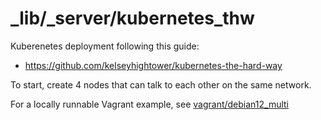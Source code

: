 _lib/_server/kubernetes_thw
===========================

Kuberenetes deployment following this guide:
- https://github.com/kelseyhightower/kubernetes-the-hard-way

To start, create 4 nodes that can talk to each other on the same network.

For a locally runnable Vagrant example, see [vagrant/debian12_multi](https://github.com/SamuelMarks/libscript/tree/master/vagrant/debian12_multi)
